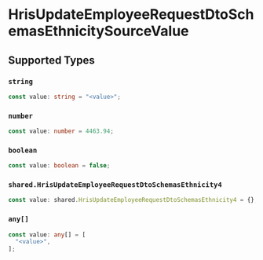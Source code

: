 # HrisUpdateEmployeeRequestDtoSchemasEthnicitySourceValue


## Supported Types

### `string`

```typescript
const value: string = "<value>";
```

### `number`

```typescript
const value: number = 4463.94;
```

### `boolean`

```typescript
const value: boolean = false;
```

### `shared.HrisUpdateEmployeeRequestDtoSchemasEthnicity4`

```typescript
const value: shared.HrisUpdateEmployeeRequestDtoSchemasEthnicity4 = {};
```

### `any[]`

```typescript
const value: any[] = [
  "<value>",
];
```

